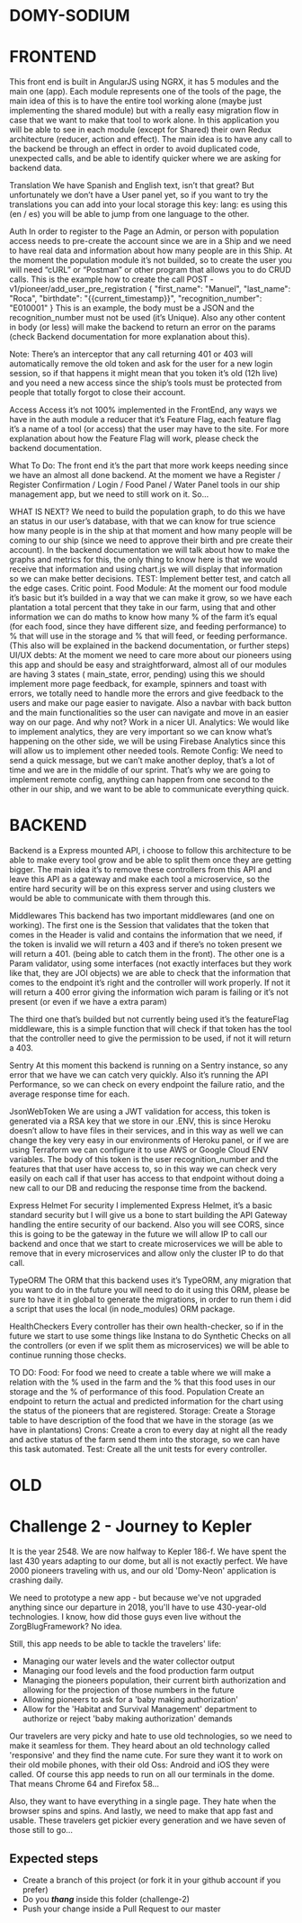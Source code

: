 # DOMY-SODIUM

# FRONTEND

This front end is built in AngularJS using NGRX, it has 5 modules and the main one (app).
Each module represents one of the tools of the page, the main idea of this is to have the entire tool working alone (maybe just implementing the shared module) but with a really easy  migration flow in case that we want to make that tool to work alone.
In this application you will be able to see in each module (except for Shared) their own Redux architecture (reducer, action and effect).
The main idea is to have any call to the backend be through an effect in order to avoid duplicated code, unexpected calls, and be able to identify quicker where we are asking for backend data.

Translation
We have Spanish and English text, isn’t that great? But unfortunately we don’t have a User panel yet, so if you want to try the translations you can add into your local storage this key:
lang: es
using this (en / es) you will be able to jump from one language to the other. 

Auth
In order to register to the Page an Admin, or person with population access needs to pre-create the account since we are in a Ship and we need to have real data and information about how many people are in this Ship.
At the moment the population module it’s not builded, so to create the user you will need “cURL” or “Postman” or other program that allows you to do CRUD calls.
This is the example how to create the call
	POST - v1/pioneer/add_user_pre_registration
		{
			"first_name": "Manuel",
   			"last_name": "Roca",
   			"birthdate": "{{current_timestamp}}",
   			"recognition_number": "E010001"
}
This is an example, the body must be a JSON and the recognition_number must not be used (it’s Unique).
Also any other content in body (or less) will make the backend to return an error on the params (check Backend documentation for more explanation about this).

Note: There’s an interceptor that any call returning 401 or 403 will automatically remove the old token and ask for the user for a new login session, so if that happens it might mean that you token it’s old (12h live) and you need a new access since the ship’s tools must be protected from people that totally forgot to close their account.

Access
Access it’s not 100% implemented in the FrontEnd, any ways we have in the auth module a reducer that it’s Feature Flag, each feature flag it’s a name of a tool (or access) that the user may have to the site.
For more explanation about how the Feature Flag will work, please check the backend documentation.





What To Do:
The front end it’s the part that more work keeps needing since we have an almost all done backend.
At the moment we have a Register / Register Confirmation / Login / Food Panel / Water Panel tools in our ship management app, but we need to still work on it.
So…


WHAT IS NEXT?
We need to build the population graph, to do this we have an status in our user’s database, with that we can know for true science how many people is in the ship at that moment and how many people will be coming to our ship (since we need to approve their birth and pre create their account).
In the backend documentation we will talk about how to make the graphs and metrics for this, the only thing to know here is that we would receive that information and using chart.js we will display that information so we can make better decisions.
TEST:
	Implement better test, and catch all the edge cases. Critic point.
Food Module:
At the moment our food module it’s basic but it’s builded in a way that we can make it grow, so we have each plantation a total percent that they take in our farm, using that and other information we can do maths to know how many % of the farm it’s equal (for each food, since they have different size, and feeding performance) to % that will use in the storage and % that will feed, or feeding performance. (This also will be explained in the backend documentation, or further steps)
UI/UX debts:
At the moment we need to care more about our pioneers using this app and should be easy and straightforward, almost all of our modules are having 3 states ( main_state, error, pending) using this we should implement more page feedback, for example, spinners and toast with errors, we totally need to handle more the errors and give feedback to the users and make our page easier to navigate.
Also a navbar with back button and the main functionalities so the user can navigate and move in an easier way on our page.
And why not? Work in a nicer UI.
Analytics:
We would like to implement analytics, they are very important so we can know what’s happening on the other side, we will be using Firebase Analytics since this will allow us to implement other needed tools.
Remote Config:
We need to send a quick message, but we can’t make another deploy, that’s a lot of time and we are in the middle of our sprint.
That’s why we are going to implement remote config, anything can happen from one second to the other in our ship, and we want to be able to communicate everything quick.

# BACKEND

Backend is a Express mounted API, i choose to follow this architecture to be able to make every tool grow and be able to split them once they are getting bigger.
The main idea it’s to remove these controllers from this API and leave this API as a gateway and make each tool a microservice, so the entire hard security will be on this express server and using clusters we would be able to communicate with them through this.

Middlewares
This backend has two important middlewares (and one on working).
The first one is the Session that validates that the token that comes in the Header is valid and contains the information that we need, if the token is invalid we will return a 403 and if there’s no token present we will return a 401. (being able to catch them in the front).
The other one is a Param validator, using some interfaces (not exactly interfaces but they work like that, they are JOI objects) we are able to check that the information that comes to the endpoint it’s right and the controller will work properly. If not it will return a 400 error giving the information wich param is failing or it’s not present (or even if we have a extra param)

The third one that’s builded but not currently being used it’s the featureFlag middleware, this is a simple function that will check if that token has the tool that the controller need to give the permission to be used, if not it will return a 403.

Sentry
At this moment this backend is running on a Sentry instance, so any error that we have we can catch very quickly.
Also it’s running the API Performance, so we can check on every endpoint the failure ratio, and the average response time for each.

JsonWebToken
We are using a JWT validation for access, this token is generated via a RSA key that we store in our .ENV, this is since Heroku doesn’t allow to have files in their services, and in this way as well we can change the key very easy in our environments of Heroku panel, or if we are using Terraform we can configure it to use AWS or Google Cloud ENV variables.
The body of this token is the user recognition_number and the features that that user have access to, so in this way we can check very easily on each call if that user has access to that endpoint without doing a new call to our DB and reducing the response time from the backend.

Express Helmet
For security I implemented Express Helmet, it’s a basic standard security but I will give us a bone to start building the API Gateway handling the entire security of our backend.
Also you will see CORS, since this is going to be the gateway in the future we will allow IP to call our backend and once that we start to create microservices we will be able to remove that in every microservices and allow only the cluster IP to do that call.



TypeORM
The ORM that this backend uses it’s TypeORM, any migration that you want to do in the future you will need to do it using this ORM, please be sure to have it in global to generate the migrations, in order to run them i did a script that uses the local (in node_modules) ORM package.

HealthCheckers
Every controller has their own health-checker, so if in the future we start to use some things like Instana to do Synthetic Checks on all the controllers (or even if we split them as microservices) we will be able to continue running those checks.


TO DO:
	Food:
		For food we need to create a table where we will make a relation with the % used in the farm and the % that this food uses in our storage and the % of performance of this food.
	Population
		Create an endpoint to return the actual and predicted information for the chart using the status of the pioneers that are registered.
	Storage:
		Create a Storage table to have description of the food that we have in the storage (as we have in plantations) 
	Crons:
		Create a cron to every day at night all the ready and active status of the farm send them into the storage, so we can have this task automated.
	Test:
		Create all the unit tests for every controller.
	





# OLD #

# Challenge 2 - Journey to Kepler
It is the year 2548. We are now halfway to Kepler 186-f. 
We have spent the last 430 years adapting to our dome, but all is not exactly perfect. 
We have 2000 pioneers traveling with us, and our old 'Domy-Neon' application is crashing daily.

We need to prototype a new app - but because we've not upgraded anything since our departure in 2018, you'll have to use 
430-year-old technologies. I know, how did those guys even live without the ZorgBlugFramework? No idea.

Still, this app needs to be able to tackle the travelers' life:
+ Managing our water levels and the water collector output
+ Managing our food levels and the food production farm output
+ Managing the pioneers population, their current birth authorization and allowing for the projection of those numbers in the future
+ Allowing pioneers to ask for a 'baby making authorization'
+ Allow for the 'Habitat and Survival Management' department to authorize or reject 'baby making authorization' demands

Our travelers are very picky and hate to use old technologies, so we need to make it seamless for them. 
They heard about an old technology called 'responsive' and they find the name cute. 
For sure they want it to work on their old mobile phones, with their old Oss: Android and iOS they were called. 
Of course this app needs to run on all our terminals in the dome. That means Chrome 64 and Firefox 58...

Also, they want to have everything in a single page. 
They hate when the browser spins and spins. 
And lastly, we need to make that app fast and usable. 
These travelers get pickier every generation and we have seven of those still to go…


## Expected steps
+ Create a branch of this project (or fork it in your github account if you prefer)
+ Do you **_thang_** inside this folder (challenge-2)
+ Push your change inside a Pull Request to our master